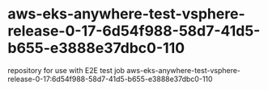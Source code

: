# aws-eks-anywhere-test-vsphere-release-0-17-6d54f988-58d7-41d5-b655-e3888e37dbc0-110
repository for use with E2E test job aws-eks-anywhere-test-vsphere-release-0-17:6d54f988-58d7-41d5-b655-e3888e37dbc0-110
